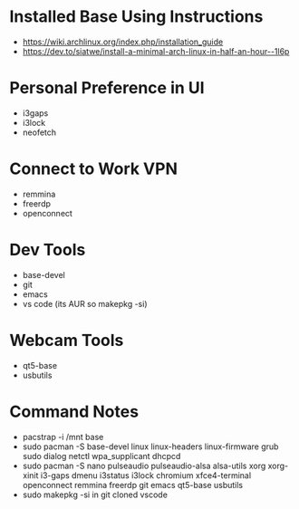 # Installed Base Using Instructions
- https://wiki.archlinux.org/index.php/installation_guide
- https://dev.to/siatwe/install-a-minimal-arch-linux-in-half-an-hour--1l6p

# Personal Preference in UI
- i3gaps
- i3lock
- neofetch

# Connect to Work VPN
- remmina
- freerdp
- openconnect

# Dev Tools
- base-devel
- git
- emacs
- vs code (its AUR so makepkg -si)

# Webcam Tools
- qt5-base
- usbutils

# Command Notes
- pacstrap -i /mnt base
- sudo pacman -S base-devel linux linux-headers linux-firmware grub sudo dialog netctl wpa_supplicant dhcpcd
- sudo pacman -S nano pulseaudio pulseaudio-alsa alsa-utils xorg xorg-xinit i3-gaps dmenu i3status i3lock chromium xfce4-terminal openconnect remmina freerdp git emacs qt5-base usbutils
- sudo makepkg -si in git cloned vscode
